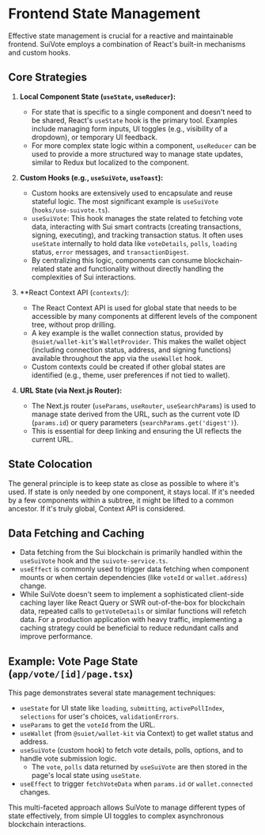 # Frontend State Management

Effective state management is crucial for a reactive and maintainable frontend. SuiVote employs a combination of React's built-in mechanisms and custom hooks.

## Core Strategies

1.  **Local Component State (`useState`, `useReducer`):**
    *   For state that is specific to a single component and doesn't need to be shared, React's `useState` hook is the primary tool. Examples include managing form inputs, UI toggles (e.g., visibility of a dropdown), or temporary UI feedback.
    *   For more complex state logic within a component, `useReducer` can be used to provide a more structured way to manage state updates, similar to Redux but localized to the component.

2.  **Custom Hooks (e.g., `useSuiVote`, `useToast`):**
    *   Custom hooks are extensively used to encapsulate and reuse stateful logic. The most significant example is `useSuiVote` (`hooks/use-suivote.ts`).
    *   `useSuiVote`: This hook manages the state related to fetching vote data, interacting with Sui smart contracts (creating transactions, signing, executing), and tracking transaction status. It often uses `useState` internally to hold data like `voteDetails`, `polls`, `loading` status, `error` messages, and `transactionDigest`.
    *   By centralizing this logic, components can consume blockchain-related state and functionality without directly handling the complexities of Sui interactions.

3.  **React Context API (`contexts/`):
    *   The React Context API is used for global state that needs to be accessible by many components at different levels of the component tree, without prop drilling.
    *   A key example is the wallet connection status, provided by `@suiet/wallet-kit`'s `WalletProvider`. This makes the wallet object (including connection status, address, and signing functions) available throughout the app via the `useWallet` hook.
    *   Custom contexts could be created if other global states are identified (e.g., theme, user preferences if not tied to wallet).

4.  **URL State (via Next.js Router):**
    *   The Next.js router (`useParams`, `useRouter`, `useSearchParams`) is used to manage state derived from the URL, such as the current vote ID (`params.id`) or query parameters (`searchParams.get('digest')`).
    *   This is essential for deep linking and ensuring the UI reflects the current URL.

## State Colocation

The general principle is to keep state as close as possible to where it's used. If state is only needed by one component, it stays local. If it's needed by a few components within a subtree, it might be lifted to a common ancestor. If it's truly global, Context API is considered.

## Data Fetching and Caching

*   Data fetching from the Sui blockchain is primarily handled within the `useSuiVote` hook and the `suivote-service.ts`.
*   `useEffect` is commonly used to trigger data fetching when component mounts or when certain dependencies (like `voteId` or `wallet.address`) change.
*   While SuiVote doesn't seem to implement a sophisticated client-side caching layer like React Query or SWR out-of-the-box for blockchain data, repeated calls to `getVoteDetails` or similar functions will refetch data. For a production application with heavy traffic, implementing a caching strategy could be beneficial to reduce redundant calls and improve performance.

## Example: Vote Page State (`app/vote/[id]/page.tsx`)

This page demonstrates several state management techniques:

*   `useState` for UI state like `loading`, `submitting`, `activePollIndex`, `selections` for user's choices, `validationErrors`.
*   `useParams` to get the `voteId` from the URL.
*   `useWallet` (from `@suiet/wallet-kit` via Context) to get wallet status and address.
*   `useSuiVote` (custom hook) to fetch vote details, polls, options, and to handle vote submission logic.
    *   The `vote`, `polls` data returned by `useSuiVote` are then stored in the page's local state using `useState`.
*   `useEffect` to trigger `fetchVoteData` when `params.id` or `wallet.connected` changes.

This multi-faceted approach allows SuiVote to manage different types of state effectively, from simple UI toggles to complex asynchronous blockchain interactions.